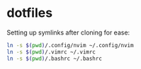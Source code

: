 # dotfiles

Setting up symlinks after cloning for ease:
```bash
ln -s $(pwd)/.config/nvim ~/.config/nvim
ln -s $(pwd)/.vimrc ~/.vimrc
ln -s $(pwd)/.bashrc ~/.bashrc
```
